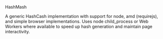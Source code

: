 HashMash

A generic HashCash implementation with support for node, amd (requirejs), and simple browser implementations. Uses node child_process or Web Workers where available to speed up hash generation and maintain page interactivity.
